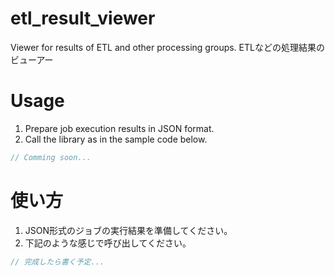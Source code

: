 # etl_result_viewer
Viewer for results of ETL and other processing groups.
ETLなどの処理結果のビューアー

# Usage
1. Prepare job execution results in JSON format.
2. Call the library as in the sample code below.
```javascript
// Comming soon...
```

# 使い方
1. JSON形式のジョブの実行結果を準備してください。
2. 下記のような感じで呼び出してください。
```javascript
// 完成したら書く予定...
```
